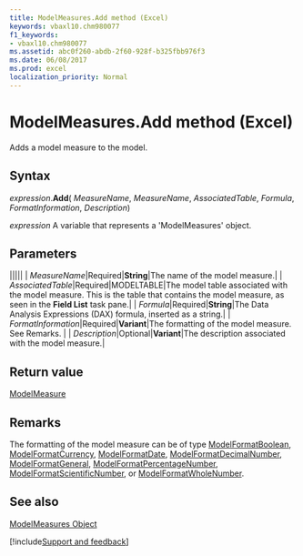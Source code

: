 ```yaml
---
title: ModelMeasures.Add method (Excel)
keywords: vbaxl10.chm980077
f1_keywords:
- vbaxl10.chm980077
ms.assetid: abc0f260-abdb-2f60-928f-b325fbb976f3
ms.date: 06/08/2017
ms.prod: excel
localization_priority: Normal
---
```



# ModelMeasures.Add method (Excel)

Adds a model measure to the model.


## Syntax

_expression_.**Add**( _MeasureName_,  _MeasureName_,  _AssociatedTable_,  _Formula_,  _FormatInformation_,  _Description_)

_expression_ A variable that represents a 'ModelMeasures' object.


## Parameters



|||||
| _MeasureName_|Required|**String**|The name of the model measure.|
| _AssociatedTable_|Required|MODELTABLE|The model table associated with the model measure. This is the table that contains the model measure, as seen in the  **Field List** task pane.|
| _Formula_|Required|**String**|The Data Analysis Expressions (DAX) formula, inserted as a string.|
| _FormatInformation_|Required|**Variant**|The formatting of the model measure. See Remarks. |
| _Description_|Optional|**Variant**|The description associated with the model measure.|

## Return value

[ModelMeasure](Excel.modelmeasure.md)


## Remarks

The formatting of the model measure can be of type [ModelFormatBoolean](Excel.modelformatboolean.md), [ModelFormatCurrency](Excel.modelformatcurrency.md), [ModelFormatDate](Excel.modelformatdate.md), [ModelFormatDecimalNumber](Excel.modelformatdecimalnumber.md), [ModelFormatGeneral](Excel.modelformatgeneral.md), [ModelFormatPercentageNumber](Excel.modelformatpercentagenumber.md), [ModelFormatScientificNumber](Excel.modelformatscientificnumber.md), or [ModelFormatWholeNumber](Excel.modelformatwholenumber.md).


## See also


[ModelMeasures Object](Excel.modelmeasures.md)

[!include[Support and feedback](~/includes/feedback-boilerplate.md)]